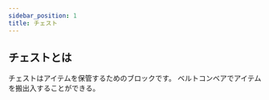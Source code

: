 ```yaml
---
sidebar_position: 1
title: チェスト
---
```


## チェストとは
チェストはアイテムを保管するためのブロックです。
ベルトコンベアでアイテムを搬出入することができる。